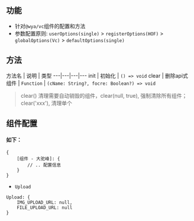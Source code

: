 ## 功能
- 针对`@wya/vc`组件的配置和方法
- 参数配置原则: `userOptions(single)` > `registerOptions(HOF)` > `globalOptions(Vc)` > `defaultOptions(single)`

## 方法

方法名 | 说明 | 类型
---|---|---|---
init | 初始化 | `() => void`
clear | 删除api式组件 | `Function` | `(cName: String?, focre: Boolean?) => void`

> clear() 清理需要自动销毁的组件，clear(null, true), 强制清除所有组件；clear('xxx'), 清理单个

## 组件配置

#### 如下：
```
{
	[组件 - 大驼峰]: {
		// .. 配置信息
	}
}
```

- `Upload`

```
Upload: {
	IMG_UPLOAD_URL: null,
	FILE_UPLOAD_URL: null
}

```
